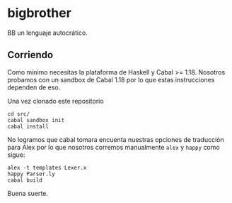 bigbrother
==========

BB un lenguaje autocrático.

Corriendo
----------

Como mínimo necesitas la plataforma de Haskell y Cabal >= 1.18. Nosotros probamos con un sandbox de Cabal 1.18 por lo que estas instrucciones dependen de eso.

Una vez clonado este repositorio

~~~
cd src/
cabal sandbox init
cabal install 
~~~

No logramos que cabal tomara encuenta nuestras opciones de traducción para Alex por lo que nosotros corremos manualmente `alex` y `happy` como sigue:

~~~
alex -t templates Lexer.x
happy Parser.ly
cabal build
~~~

Buena suerte.
